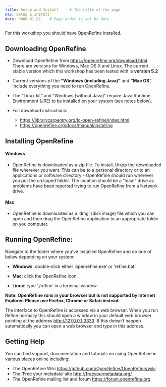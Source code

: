 ```yaml
---
title: Setup and Install     # The title of the page
nav: Setup & Install
date: 0000-01-02    # Page order is set by date
---
```


For this workshop you should have OpenRefine installed.

## Downloading OpenRefine

* Download OpenRefine from <https://openrefine.org/download.html>.
There are versions for Windows, Mac OS X and Linux. The current stable version which this workshop has been tested with is __version 5.2__

* Current versions of the __“Windows (including Java)”__ and __“Mac OS”__ include everything you need to run OpenRefine.

* The “Linux kit” and “Windows (without Java)” require Java Runtime Environment (JRE) to be installed on your system (see notes below).

* Full download instructions:
  - <https://librarycarpentry.org/lc-open-refine/index.html>  
  - <https://openrefine.org/docs/manual/installing>

## Installing OpenRefine

#### Windows
* OpenRefine is downloaded as a zip file. To install, Unzip the downloaded file wherever you want. This can be to a personal directory or to an applications or software directory - OpenRefine should run wherever you put the unzipped folder. The location should be a “local” drive as problems have been reported trying to run OpenRefine from a Network drive.

#### Mac
* OpenRefine is downloaded as a ‘dmg’ (disk image) file which you can open and then drag the OpenRefine application to an appropriate folder on you computer.

## Running OpenRefine:
Navigate to the folder where you've installed OpenRefine and do one of below depending on your system:
* __Windows__: double-click either ’openrefine.exe’ or ‘refine.bat’

* __Mac__: click the OpenRefine icon

* __Linux__: type ‘./refine’ in a terminal window

__Note: OpenRefine runs in your browser but is not supported by Internet Explorer. Please use Firefox, Chrome or Safari instead.__

The interface to OpenRefine is accessed via a web browser. When you run Refine normally this should open a window in your default web browser pointing at the address http://127.0.0.1:3333. If this doesn’t happen automatically you can open a web browser and type in this address.

## Getting Help
You can find support, documentation and tutorials on using OpenRefine in various places online including:

* The OpenRefine Wiki <https://github.com/OpenRefine/OpenRefine/wiki>
* The ‘Free your metadata’ site <http://freeyourmetadata.org/>
* The OpenRefine mailing list and forum <https://forum.openrefine.org>

